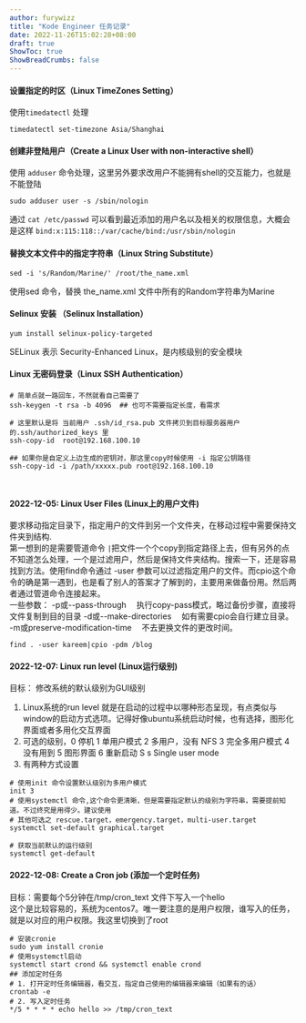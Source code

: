 ```yaml
---
author: furywizz
title: "Kode Engineer 任务记录"
date: 2022-11-26T15:02:28+08:00
draft: true
ShowToc: true
ShowBreadCrumbs: false
---
```


####  设置指定的时区（Linux TimeZones Setting）
 使用`timedatectl` 处理
 ``` shell
 timedatectl set-timezone Asia/Shanghai
 ```
#### 创建非登陆用户（Create a Linux User with non-interactive shell）
使用 `adduser` 命令处理，这里另外要求改用户不能拥有shell的交互能力，也就是不能登陆
```shell
sudo adduser user -s /sbin/nologin
```
通过 `cat /etc/passwd` 可以看到最近添加的用户名以及相关的权限信息，大概会是这样 `bind:x:115:118::/var/cache/bind:/usr/sbin/nologin`

#### 替换文本文件中的指定字符串（Linux String Substitute）
```shell
sed -i 's/Random/Marine/' /root/the_name.xml
```
使用sed 命令，替换 the_name.xml 文件中所有的Random字符串为Marine

#### Selinux 安装 （Selinux Installation）
```shell
yum install selinux-policy-targeted
```
SELinux 表示 Security-Enhanced Linux，是内核级别的安全模块

#### Linux 无密码登录（Linux SSH Authentication）
```shell
# 简单点就一路回车，不然就看自己需要了
ssh-keygen -t rsa -b 4096  ## 也可不需要指定长度，看需求

# 这里默认是将 当前用户 .ssh/id_rsa.pub 文件拷贝到目标服务器用户的.ssh/authorized_keys 里
ssh-copy-id  root@192.168.100.10

## 如果你是自定义上边生成的密钥对，那这里copy时候使用 -i 指定公钥路径
ssh-copy-id -i /path/xxxxx.pub root@192.168.100.10



```

#### 2022-12-05: Linux User Files (Linux上的用户文件)

要求移动指定目录下，指定用户的文件到另一个文件夹，在移动过程中需要保持文件夹到结构.    
第一想到的是需要管道命令 `|`把文件一个个copy到指定路径上去，但有另外的点不知道怎么处理，一个是过滤用户，然后是保持文件夹结构。搜索一下，还是容易找到方法。使用find命令通过 -user 参数可以过滤指定用户的文件。而cpio这个命令的确是第一遇到，也是看了别人的答案才了解到的，主要用来做备份用。然后两者通过管道命令连接起来。    
一些参数：
-p或--pass-through 　执行copy-pass模式，略过备份步骤，直接将文件复制到目的目录
-d或--make-directories 　如有需要cpio会自行建立目录。
-m或preserve-modification-time 　不去更换文件的更改时间。
```shell
find . -user kareem|cpio -pdm /blog
```
#### 2022-12-07: Linux run level (Linux运行级别)
目标： 修改系统的默认级别为GUI级别
1. Linux系统的run level 就是在启动的过程中以哪种形态呈现，有点类似与window的启动方式选项。记得好像ubuntu系统启动时候，也有选择，图形化界面或者多用化交互界面
2. 可选的级别，0 停机 1 单用户模式 2 多用户，没有 NFS 3 完全多用户模式 4 没有用到 5 图形界面 6 重新启动 S s Single user mode
3. 有两种方式设置
 ```shell
# 使用init 命令设置默认级别为多用户模式 
init 3 
# 使用systemctl 命令,这个命令更清晰，但是需要指定默认的级别为字符串，需要提前知道。不过终究是用得少。建议使用
# 其他可选之 rescue.target，emergency.target，multi-user.target
systemctl set-default graphical.target

# 获取当前默认的运行级别
systemctl get-default
```
#### 2022-12-08: Create a Cron job (添加一个定时任务)
目标：需要每个5分钟在/tmp/cron_text 文件下写入一个hello   
这个是比较容易的，系统为centos7。唯一要注意的是用户权限，谁写入的任务，就是以对应的用户权限。我这里切换到了root
```shell
# 安装cronie
sudo yum install cronie
# 使用systemctl启动
systemctl start crond && systemctl enable crond
## 添加定时任务
# 1. 打开定时任务编辑器，看交互，指定自己使用的编辑器来编辑（如果有的话）
crontab -e
# 2. 写入定时任务
*/5 * * * * echo hello >> /tmp/cron_text
```
